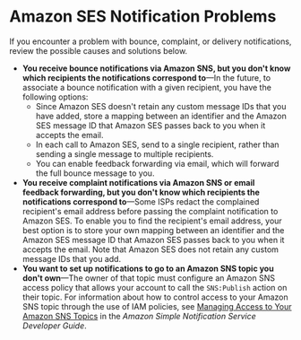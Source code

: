 # Amazon SES Notification Problems<a name="troubleshoot-notifications"></a>

If you encounter a problem with bounce, complaint, or delivery notifications, review the possible causes and solutions below\.
+ **You receive bounce notifications via Amazon SNS, but you don't know which recipients the notifications correspond to**—In the future, to associate a bounce notification with a given recipient, you have the following options:
  + Since Amazon SES doesn't retain any custom message IDs that you have added, store a mapping between an identifier and the Amazon SES message ID that Amazon SES passes back to you when it accepts the email\.
  + In each call to Amazon SES, send to a single recipient, rather than sending a single message to multiple recipients\.
  + You can enable feedback forwarding via email, which will forward the full bounce message to you\.
+ **You receive complaint notifications via Amazon SNS or email feedback forwarding, but you don't know which recipients the notifications correspond to**—Some ISPs redact the complained recipient's email address before passing the complaint notification to Amazon SES\. To enable you to find the recipient's email address, your best option is to store your own mapping between an identifier and the Amazon SES message ID that Amazon SES passes back to you when it accepts the email\. Note that Amazon SES does not retain any custom message IDs that you add\.
+ **You want to set up notifications to go to an Amazon SNS topic you don't own**—The owner of that topic must configure an Amazon SNS access policy that allows your account to call the `SNS:Publish` action on their topic\. For information about how to control access to your Amazon SNS topic through the use of IAM policies, see [Managing Access to Your Amazon SNS Topics](https://docs.aws.amazon.com/sns/latest/dg/AccessPolicyLanguage.html) in the *Amazon Simple Notification Service Developer Guide*\.